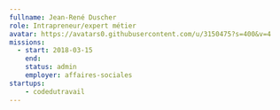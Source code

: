 ```yaml
---
fullname: Jean-René Duscher
role: Intrapreneur/expert métier
avatar: https://avatars0.githubusercontent.com/u/3150475?s=400&v=4
missions:
  - start: 2018-03-15
    end:
    status: admin
    employer: affaires-sociales
startups:
    - codedutravail
---
```

